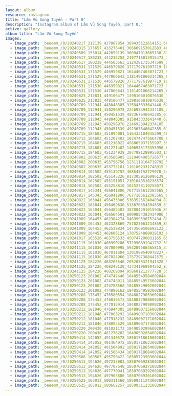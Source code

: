 ```yaml
---
layout: album
resource: instagram
title: "Lâm Vũ Song Tuyến - Part 0"
description: "Instagram album of Lâm Vũ Song Tuyến, part 0."
active: gallery
album-title: "Lâm Vũ Song Tuyến"
images:
  - image_path: _beeemm_/0/20240217_212139_427887854_369435122614151_6620383379893002182_n.jpg
  - image_path: _beeemm_/0/20240315_175657_433276401_366669153012683_4888667366099416119_n.jpg
  - image_path: _beeemm_/0/20240509_153014_442659139_360947013665138_8742187422583581297_n.jpg
  - image_path: _beeemm_/0/20240517_180238_444215252_2197716013915473_1782423368877223306_n.jpg
  - image_path: _beeemm_/0/20240517_180238_444503563_1124381735347599_5031461453357733020_n.jpg
  - image_path: _beeemm_/0/20240531_171529_446579820_377179761997719_101737633375626969_n.jpg
  - image_path: _beeemm_/0/20240531_171529_446959821_1644467463071723_996433442299617170_n.jpg
  - image_path: _beeemm_/0/20240531_171529_447066643_1181491066214265_8796388761971181275_n.jpg
  - image_path: _beeemm_/0/20240531_171530_446579820_377179761997719_101737633375626969_n.jpg
  - image_path: _beeemm_/0/20240531_171530_446959821_1644467463071723_996433442299617170_n.jpg
  - image_path: _beeemm_/0/20240531_171530_447066643_1181491066214265_8796388761971181275_n.jpg
  - image_path: _beeemm_/0/20240625_213831_449106477_1398166010876530_1490292608443880704_n.jpg
  - image_path: _beeemm_/0/20240625_213833_449106477_1398166010876530_1490292608443880704_n.jpg
  - image_path: _beeemm_/0/20240709_112941_448046385_915843333641440_6214105172257957246_n.jpg
  - image_path: _beeemm_/0/20240709_112941_450296978_2246923942334105_3753129700143605067_n.jpg
  - image_path: _beeemm_/0/20240709_112941_450451539_492367646642385_6117774996972462214_n.jpg
  - image_path: _beeemm_/0/20240709_112943_448046385_915843333641440_6214105172257957246_n.jpg
  - image_path: _beeemm_/0/20240709_112943_450296978_2246923942334105_3753129700143605067_n.jpg
  - image_path: _beeemm_/0/20240709_112943_450451539_492367646642385_6117774996972462214_n.jpg
  - image_path: _beeemm_/0/20240715_184603_451094081_516433104045299_4856364456810486944_n.jpg
  - image_path: _beeemm_/0/20240715_184603_451207402_1024747475664708_6727579452701998361_n.jpg
  - image_path: _beeemm_/0/20240715_184603_451216022_456865937155997_5598407685693758118_n.jpg
  - image_path: _beeemm_/0/20240715_184603_451221482_1406935173355956_6816678135914417192_n.jpg
  - image_path: _beeemm_/0/20240715_184603_451234938_307798128995503_1570169897921125985_n.jpg
  - image_path: _beeemm_/0/20240802_200635_453586905_1219464985726577_8229967739948288843_n.jpg
  - image_path: _beeemm_/0/20240802_200635_453756756_1231119164719792_5158909667448469660_n.jpg
  - image_path: _beeemm_/0/20240802_200635_453775181_1161862331748915_9054717742569145930_n.jpg
  - image_path: _beeemm_/0/20240814_102502_455139752_468545152729076_241340176064395390_n.jpg
  - image_path: _beeemm_/0/20240814_102502_455145226_8173059126096139_7502959443630071915_n.jpg
  - image_path: _beeemm_/0/20240814_102502_455191051_2301043510238574_7078239366292711768_n.jpg
  - image_path: _beeemm_/0/20240814_102502_455253810_1025278119258071_7583722790709722054_n.jpg
  - image_path: _beeemm_/0/20240817_145341_456041806_7677185612385565_8070626892375901177_n.jpg
  - image_path: _beeemm_/0/20240817_145343_456041806_7677185612385565_8070626892375901177_n.jpg
  - image_path: _beeemm_/0/20240822_163041_456433386_536352562404034_8297447882989319832_n.jpg
  - image_path: _beeemm_/0/20240822_163041_456469630_513676554394839_3726027613725135439_n.jpg
  - image_path: _beeemm_/0/20240822_163041_456482482_387804291015036_8902822094271354591_n.jpg
  - image_path: _beeemm_/0/20240822_163041_456564591_8099854383434906_58736113091498386_n.jpg
  - image_path: _beeemm_/0/20241009_164453_462304274_846999590752434_8994599496406596040_n.jpg
  - image_path: _beeemm_/0/20241009_164453_462328869_757023063234859_8549734584528884077_n.jpg
  - image_path: _beeemm_/0/20241009_164453_462529834_1473569506692123_3724247673276250366_n.jpg
  - image_path: _beeemm_/0/20241009_164453_462606124_1707524060038193_8505156294584559697_n.jpg
  - image_path: _beeemm_/0/20241017_165526_463756533_450747200831165_653768544657455390_n.jpg
  - image_path: _beeemm_/0/20241115_161030_466990286_572996891941732_3984281597547823854_n.jpg
  - image_path: _beeemm_/0/20241115_161030_467009995_593209586465815_3714689578783017379_n.jpg
  - image_path: _beeemm_/0/20241115_161030_467011604_1301999540978227_4995217956744027203_n.jpg
  - image_path: _beeemm_/0/20241115_161030_467024960_1757297308442575_4934916853099437816_n.jpg
  - image_path: _beeemm_/0/20241125_184226_468205546_2052058321941320_993652446237638133_n.jpg
  - image_path: _beeemm_/0/20241125_184226_468243120_437341969204552_8748128658889115822_n.jpg
  - image_path: _beeemm_/0/20241125_184226_468269394_958601212777728_5552142701930979912_n.jpg
  - image_path: _beeemm_/0/20250123_201002_474747446_18485549584002844_6614845409890025174_n.jpg
  - image_path: _beeemm_/0/20250123_201002_474748911_18485549575002844_1987822841231643940_n.jpg
  - image_path: _beeemm_/0/20250123_201002_474788568_18485549602002844_2938838759895897922_n.jpg
  - image_path: _beeemm_/0/20250123_201002_474880162_18485549593002844_649348014366396753_n.jpg
  - image_path: _beeemm_/0/20250208_175452_476580554_18488279053002844_6464849264792057395_n.jpg
  - image_path: _beeemm_/0/20250208_175452_476839573_18488279080002844_1957084085257902594_n.jpg
  - image_path: _beeemm_/0/20250208_175452_477015914_18488279098002844_2571409043783339558_n.jpg
  - image_path: _beeemm_/0/20250212_181046_476944305_18489007156002844_6262917825600686358_n.jpg
  - image_path: _beeemm_/0/20250212_181046_477003292_18489007183002844_1943202440940738724_n.jpg
  - image_path: _beeemm_/0/20250212_181046_477918232_18489007171002844_949266269351967199_n.jpg
  - image_path: _beeemm_/0/20250212_181046_478095529_18489007174002844_1038925289138757857_n.jpg
  - image_path: _beeemm_/0/20250220_200430_481021172_18490502896002844_5909748956784648220_n.jpg
  - image_path: _beeemm_/0/20250220_200430_481276282_18490502854002844_4533924641061594790_n.jpg
  - image_path: _beeemm_/0/20250414_142052_491340578_18501718618002844_3007960276797297797_n.jpg
  - image_path: _beeemm_/0/20250414_142052_491464972_18501718633002844_4903789479140935566_n.jpg
  - image_path: _beeemm_/0/20250414_142052_491504892_18501718654002844_8335968788214927180_n.jpg
  - image_path: _beeemm_/0/20250414_142052_491506434_18501718684002844_8698095073628316464_n.jpg
  - image_path: _beeemm_/0/20250506_160503_495790422_18505723903002844_4873392456965386976_n.jpg
  - image_path: _beeemm_/0/20250513_194626_497235003_18507069283002844_3198320970980111938_n.jpg
  - image_path: _beeemm_/0/20250513_194626_497707648_18507069271002844_685636308014427440_n.jpg
  - image_path: _beeemm_/0/20250513_194626_497770941_18507069292002844_8978255985451086845_n.jpg
  - image_path: _beeemm_/0/20250513_194626_497903886_18507069301002844_4035628948771086991_n.jpg
  - image_path: _beeemm_/0/20250525_165012_500311560_18509311243002844_2559359051785843066_n.jpg
  - image_path: _beeemm_/0/20250525_165012_500662257_18509311231002844_1823407331941066198_n.jpg
---
```

